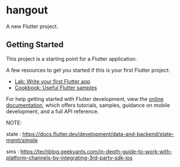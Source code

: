 # hangout

A new Flutter project.

## Getting Started

This project is a starting point for a Flutter application.

A few resources to get you started if this is your first Flutter project:

- [Lab: Write your first Flutter app](https://docs.flutter.dev/get-started/codelab)
- [Cookbook: Useful Flutter samples](https://docs.flutter.dev/cookbook)

For help getting started with Flutter development, view the
[online documentation](https://docs.flutter.dev/), which offers tutorials,
samples, guidance on mobile development, and a full API reference.


NOTE:


state : https://docs.flutter.dev/development/data-and-backend/state-mgmt/simple


sms : https://techblog.geekyants.com/in-depth-guide-to-work-with-platform-channels-by-integrating-3rd-party-sdk-ios